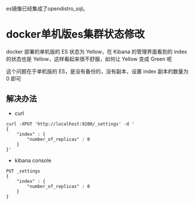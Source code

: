 es镜像已经集成了opendistro_sql。

# docker单机版es集群状态修改
docker 部署的单机版的 ES 状态为 Yellow，在 Kibana 的管理界面看到的 index 的状态也是 Yellow，这样看起来很不舒服，如何让 Yellow 变成 Green 呢

这个问题在于单机版的 ES，是没有备份的，没有副本，设置 index 副本的数量为 0 即可

## 解决办法
- curl

```
curl -XPUT 'http://localhost:9200/_settings' -d '
{
    "index" : {
        "number_of_replicas" : 0
    }
}'
```

- kibana console

```
PUT _settings
{
    "index" : {
        "number_of_replicas" : 0
    }
}
```